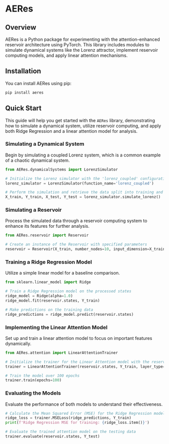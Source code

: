 # AERes

## Overview
AERes is a Python package for experimenting with the attention-enhanced reservoir architecture using PyTorch. This library includes modules to simulate dynamical systems like the Lorenz attractor, implement reservoir computing models, and apply linear attention mechanisms.

## Installation
You can install AERes using pip:

```bash
pip install aeres
```

## Quick Start

This guide will help you get started with the `AERes` library, demonstrating how to simulate a dynamical system, utilize reservoir computing, and apply both Ridge Regression and a linear attention model for analysis.

### Simulating a Dynamical System

Begin by simulating a coupled Lorenz system, which is a common example of a chaotic dynamical system.

```python
from AERes.dynamicalSystems import LorenzSimulator

# Initialize the Lorenz simulator with the 'lorenz_coupled' configuration
lorenz_simulator = LorenzSimulator(function_name='lorenz_coupled')

# Perform the simulation and retrieve the data split into training and testing sets
X_train, Y_train, X_test, Y_test = lorenz_simulator.simulate_lorenz()
```

### Simulating a Reservoir

Process the simulated data through a reservoir computing system to enhance its features for further analysis.

```python
from AERes.reservoir import Reservoir

# Create an instance of the Reservoir with specified parameters
reservoir = Reservoir(X_train, number_nodes=10, input_dimension=X_train.shape[1], seed=1, standardize=True)
```

### Training a Ridge Regression Model

Utilize a simple linear model for a baseline comparison.

```python
from sklearn.linear_model import Ridge

# Train a Ridge Regression model on the processed states
ridge_model = Ridge(alpha=1.0)
ridge_model.fit(reservoir.states, Y_train)

# Make predictions on the training data
ridge_predictions = ridge_model.predict(reservoir.states)
```

### Implementing the Linear Attention Model

Set up and train a linear attention model to focus on important features dynamically.

```python
from AERes.attention import LinearAttentionTrainer

# Initialize the trainer for the Linear Attention model with the reservoir states
trainer = LinearAttentionTrainer(reservoir.states, Y_train, layer_type="linear")

# Train the model over 100 epochs
trainer.train(epochs=100)
```

### Evaluating the Models

Evaluate the performance of both models to understand their effectiveness.

```python
# Calculate the Mean Squared Error (MSE) for the Ridge Regression model
ridge_loss = trainer.MSELoss(ridge_predictions, Y_train)
print(f'Ridge Regression MSE for training: {ridge_loss.item()}')

# Evaluate the trained attention model on the testing data
trainer.evaluate(reservoir.states, Y_test)
```